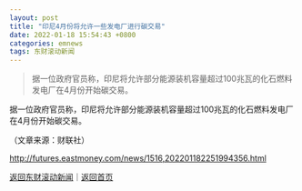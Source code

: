 ```yaml
---
layout: post
title: "印尼4月份将允许一些发电厂进行碳交易"
date: 2022-01-18 15:54:43 +0800
categories: emnews
tags: 东财滚动新闻
---
```

> 据一位政府官员称，印尼将允许部分能源装机容量超过100兆瓦的化石燃料发电厂在4月份开始碳交易。

<p>据一位政府官员称，印尼将允许部分能源装机容量超过100兆瓦的化石燃料发电厂在4月份开始碳交易。</p><p class="em_media">（文章来源：财联社）</p>

<http://futures.eastmoney.com/news/1516,202201182251994356.html>

[返回东财滚动新闻](//finews.withounder.com/emnews/)｜[返回首页](//finews.withounder.com/)